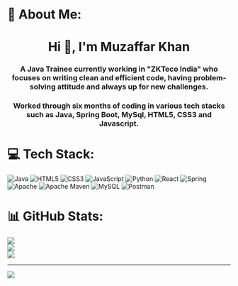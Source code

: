 # 💫 About Me:
 <h1 align="center">Hi 👋, I'm Muzaffar Khan</h1>

<h3 align="center">A Java Trainee currently working in "ZKTeco India" who focuses on writing clean and efficient code, having problem-solving attitude and  always up for new challenges. </h3>
<h3 align="center">Worked through six months of coding in various tech stacks such as Java, Spring Boot, MySql, HTML5, CSS3 and Javascript.</h3>

# 💻 Tech Stack:
![Java](https://img.shields.io/badge/java-%23ED8B00.svg?style=for-the-badge&logo=java&logoColor=white) ![HTML5](https://img.shields.io/badge/html5-%23E34F26.svg?style=for-the-badge&logo=html5&logoColor=white) ![CSS3](https://img.shields.io/badge/css3-%231572B6.svg?style=for-the-badge&logo=css3&logoColor=white) ![JavaScript](https://img.shields.io/badge/javascript-%23323330.svg?style=for-the-badge&logo=javascript&logoColor=%23F7DF1E) ![Python](https://img.shields.io/badge/python-3670A0?style=for-the-badge&logo=python&logoColor=ffdd54) ![React](https://img.shields.io/badge/react-%2320232a.svg?style=for-the-badge&logo=react&logoColor=%2361DAFB) ![Spring](https://img.shields.io/badge/spring-%236DB33F.svg?style=for-the-badge&logo=spring&logoColor=white) ![Apache](https://img.shields.io/badge/apache-%23D42029.svg?style=for-the-badge&logo=apache&logoColor=white) ![Apache Maven](https://img.shields.io/badge/Apache%20Maven-C71A36?style=for-the-badge&logo=Apache%20Maven&logoColor=white) ![MySQL](https://img.shields.io/badge/mysql-%2300f.svg?style=for-the-badge&logo=mysql&logoColor=white) ![Postman](https://img.shields.io/badge/Postman-FF6C37?style=for-the-badge&logo=postman&logoColor=white)
# 📊 GitHub Stats:
![](https://github-readme-stats.vercel.app/api?username=Mkhan2217&theme=dark&hide_border=false&include_all_commits=true&count_private=true)<br/>
![](https://github-readme-streak-stats.herokuapp.com/?user=Mkhan2217&theme=dark&hide_border=false)<br/>
![](https://github-readme-stats.vercel.app/api/top-langs/?username=Mkhan2217&theme=dark&hide_border=false&include_all_commits=true&count_private=true&layout=compact)

---
[![](https://visitcount.itsvg.in/api?id=Mkhan2217&icon=0&color=0)](https://visitcount.itsvg.in)

<!-- Proudly created with GPRM ( https://gprm.itsvg.in ) -->
